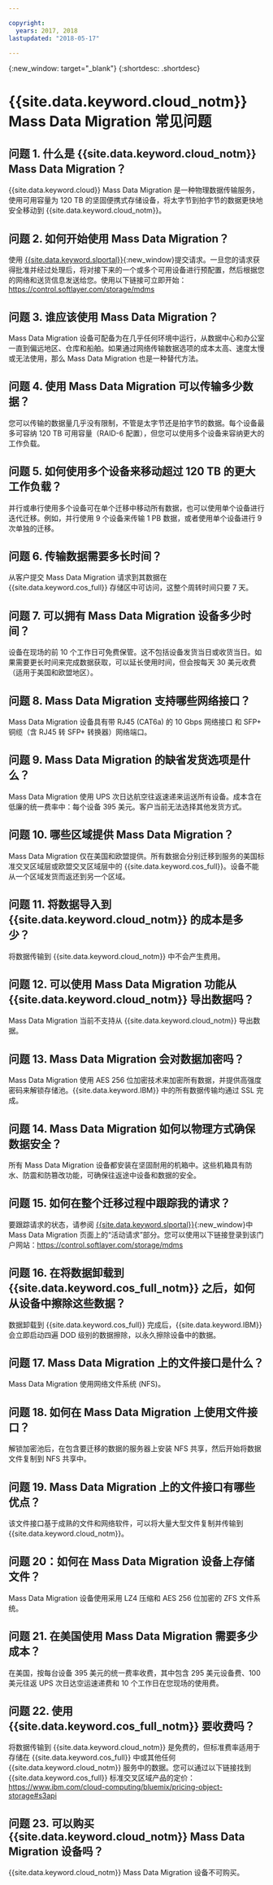 ```yaml
---

copyright:
  years: 2017, 2018
lastupdated: "2018-05-17"

---
```

{:new_window: target="_blank"}
{:shortdesc: .shortdesc}

# {{site.data.keyword.cloud_notm}} Mass Data Migration 常见问题

## 问题 1. 什么是 {{site.data.keyword.cloud_notm}} Mass Data Migration？ 
{{site.data.keyword.cloud}} Mass Data Migration 是一种物理数据传输服务，使用可用容量为 120 TB 的坚固便携式存储设备，将太字节到拍字节的数据更快地安全移动到 {{site.data.keyword.cloud_notm}}。 

## 问题 2. 如何开始使用 Mass Data Migration？ 
使用 [{{site.data.keyword.slportal}}](https://control.softlayer.com/){:new_window}提交请求。一旦您的请求获得批准并经过处理后，将对接下来的一个或多个可用设备进行预配置，然后根据您的网络和送货信息发送给您。使用以下链接可立即开始：https://control.softlayer.com/storage/mdms

## 问题 3. 谁应该使用 Mass Data Migration？ 
Mass Data Migration 设备可配备为在几乎任何环境中运行，从数据中心和办公室一直到偏远地区、仓库和船舶。如果通过网络传输数据选项的成本太高、速度太慢或无法使用，那么 Mass Data Migration 也是一种替代方法。  

## 问题 4. 使用 Mass Data Migration 可以传输多少数据？
您可以传输的数据量几乎没有限制，不管是太字节还是拍字节的数据。每个设备最多可容纳 120 TB 可用容量（RAID-6 配置），但您可以使用多个设备来容纳更大的工作负载。

## 问题 5. 如何使用多个设备来移动超过 120 TB 的更大工作负载？ 
并行或串行使用多个设备可在单个迁移中移动所有数据，也可以使用单个设备进行迭代迁移。例如，并行使用 9 个设备来传输 1 PB 数据，或者使用单个设备进行 9 次单独的迁移。

## 问题 6. 传输数据需要多长时间？ 
从客户提交 Mass Data Migration 请求到其数据在 {{site.data.keyword.cos_full}} 存储区中可访问，这整个周转时间只要 7 天。

## 问题 7. 可以拥有 Mass Data Migration 设备多少时间？  
设备在现场的前 10 个工作日可免费保管。这不包括设备发货当日或收货当日。如果需要更长时间来完成数据获取，可以延长使用时间，但会按每天 30 美元收费（适用于美国和欧盟地区）。 

## 问题 8. Mass Data Migration 支持哪些网络接口？  
Mass Data Migration 设备具有带 RJ45 (CAT6a) 的 10 Gbps 网络接口 和 SFP+ 铜缆（含 RJ45 转 SFP+ 转换器）网络端口。

## 问题 9. Mass Data Migration 的缺省发货选项是什么？ 
Mass Data Migration 使用 UPS 次日达航空往返速递来运送所有设备。成本含在低廉的统一费率中：每个设备 395 美元。客户当前无法选择其他发货方式。

## 问题 10. 哪些区域提供 Mass Data Migration？ 
Mass Data Migration 仅在美国和欧盟提供。所有数据会分别迁移到服务的美国标准交叉区域层或欧盟交叉区域层中的 {{site.data.keyword.cos_full}}。设备不能从一个区域发货而返还到另一个区域。

## 问题 11. 将数据导入到 {{site.data.keyword.cloud_notm}} 的成本是多少？ 
将数据传输到 {{site.data.keyword.cloud_notm}} 中不会产生费用。

## 问题 12. 可以使用 Mass Data Migration 功能从 {{site.data.keyword.cloud_notm}} 导出数据吗？ 
Mass Data Migration 当前不支持从 {{site.data.keyword.cloud_notm}} 导出数据。

## 问题 13. Mass Data Migration 会对数据加密吗？ 
Mass Data Migration 使用 AES 256 位加密技术来加密所有数据，并提供高强度密码来解锁存储池。{{site.data.keyword.IBM}} 中的所有数据传输均通过 SSL 完成。

## 问题 14. Mass Data Migration 如何以物理方式确保数据安全？ 
所有 Mass Data Migration 设备都安装在坚固耐用的机箱中。这些机箱具有防水、防震和防篡改功能，可确保往返途中设备和数据的安全。 

## 问题 15. 如何在整个迁移过程中跟踪我的请求？ 
要跟踪请求的状态，请参阅 [{{site.data.keyword.slportal}}](https://control.softlayer.com/){:new_window}中 Mass Data Migration 页面上的“活动请求”部分。您可以使用以下链接登录到该门户网站：https://control.softlayer.com/storage/mdms

## 问题 16. 在将数据卸载到 {{site.data.keyword.cos_full_notm}} 之后，如何从设备中擦除这些数据？
数据卸载到 {{site.data.keyword.cos_full}} 完成后，{{site.data.keyword.IBM}} 会立即启动四遍 DOD 级别的数据擦除，以永久擦除设备中的数据。 

## 问题 17. Mass Data Migration 上的文件接口是什么？ 
Mass Data Migration 使用网络文件系统 (NFS)。

## 问题 18. 如何在 Mass Data Migration 上使用文件接口？ 
解锁加密池后，在包含要迁移的数据的服务器上安装 NFS 共享，然后开始将数据文件复制到 NFS 共享中。

## 问题 19. Mass Data Migration 上的文件接口有哪些优点？ 
该文件接口基于成熟的文件和网络软件，可以将大量大型文件复制并传输到 {{site.data.keyword.cloud_notm}}。

## 问题 20：如何在 Mass Data Migration 设备上存储文件？ 
Mass Data Migration 设备使用采用 LZ4 压缩和 AES 256 位加密的 ZFS 文件系统。

## 问题 21. 在美国使用 Mass Data Migration 需要多少成本？ 
在美国，按每台设备 395 美元的统一费率收费，其中包含 295 美元设备费、100 美元往返 UPS 次日达空运速递费和 10 个工作日在您现场的使用费。 

## 问题 22. 使用 {{site.data.keyword.cos_full_notm}} 要收费吗？ 
将数据传输到 {{site.data.keyword.cloud_notm}} 是免费的，但标准费率适用于存储在 {{site.data.keyword.cos_full}} 中或其他任何 {{site.data.keyword.cloud_notm}} 服务中的数据。您可以通过以下链接找到 {{site.data.keyword.cos_full}} 标准交叉区域产品的定价：https://www.ibm.com/cloud-computing/bluemix/pricing-object-storage#s3api

## 问题 23. 可以购买 {{site.data.keyword.cloud_notm}} Mass Data Migration 设备吗？ 
{{site.data.keyword.cloud_notm}} Mass Data Migration 设备不可购买。 
